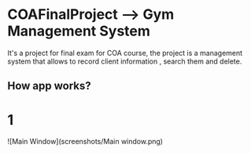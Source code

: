 # COAFinalProject --> Gym Management System

It's a project for final exam for COA course, the project  is a management system that allows to record client information , search them and delete.
## How app works?

# 1
![Main Window](screenshots/Main window.png)
